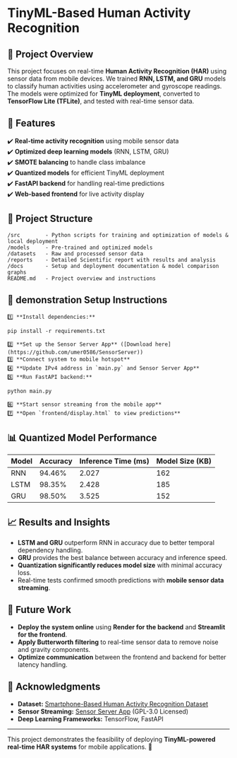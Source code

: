 # TinyML-Based Human Activity Recognition  

## 📌 Project Overview  
This project focuses on real-time **Human Activity Recognition (HAR)** using sensor data from mobile devices. We trained **RNN, LSTM, and GRU** models to classify human activities using accelerometer and gyroscope readings. The models were optimized for **TinyML deployment**, converted to **TensorFlow Lite (TFLite)**, and tested with real-time sensor data.  

## 🚀 Features  
✔️ **Real-time activity recognition** using mobile sensor data  
✔️ **Optimized deep learning models** (RNN, LSTM, GRU)  
✔️ **SMOTE balancing** to handle class imbalance  
✔️ **Quantized models** for efficient TinyML deployment  
✔️ **FastAPI backend** for handling real-time predictions  
✔️ **Web-based frontend** for live activity display  

## 📂 Project Structure  
```
/src        - Python scripts for training and optimization of models & local deployment
/models     - Pre-trained and optimized models  
/datasets   - Raw and processed sensor data  
/reports    - Detailed Scientific report with results and analysis  
/docs       - Setup and deployment documentation & model comparison graphs 
README.md   - Project overview and instructions  
```

## 🔧 demonstration Setup Instructions  
```
1️⃣ **Install dependencies:**  

pip install -r requirements.txt

2️⃣ **Set up the Sensor Server App** ([Download here](https://github.com/umer0586/SensorServer))  
3️⃣ **Connect system to mobile hotspot**  
4️⃣ **Update IPv4 address in `main.py` and Sensor Server App**  
5️⃣ **Run FastAPI backend:**  

python main.py

6️⃣ **Start sensor streaming from the mobile app**  
7️⃣ **Open `frontend/display.html` to view predictions**  
```
## 📊 Quantized Model Performance  
| Model | Accuracy | Inference Time (ms) | Model Size (KB) |
|--------|----------|------------------|--------------|
| RNN  | 94.46%  | 2.027  | 162  |
| LSTM | 98.35%  | 2.428  | 185  |
| GRU  | 98.50%  | 3.525  | 152  |

## 📈 Results and Insights  
- **LSTM and GRU** outperform RNN in accuracy due to better temporal dependency handling.  
- **GRU** provides the best balance between accuracy and inference speed.  
- **Quantization significantly reduces model size** with minimal accuracy loss.  
- Real-time tests confirmed smooth predictions with **mobile sensor data streaming**.  

## 🔮 Future Work  
- **Deploy the system online** using **Render for the backend** and **Streamlit for the frontend**.  
- **Apply Butterworth filtering** to real-time sensor data to remove noise and gravity components.  
- **Optimize communication** between the frontend and backend for better latency handling.  

## 📝 Acknowledgments  
- **Dataset:** [Smartphone-Based Human Activity Recognition Dataset](https://archive.ics.uci.edu/ml/datasets/Human+Activity+Recognition+Using+Smartphones)  
- **Sensor Streaming:** [Sensor Server App](https://github.com/umer0586/SensorServer) (GPL-3.0 Licensed)  
- **Deep Learning Frameworks:** TensorFlow, FastAPI  

---
This project demonstrates the feasibility of deploying **TinyML-powered real-time HAR systems** for mobile applications. 🚀  
